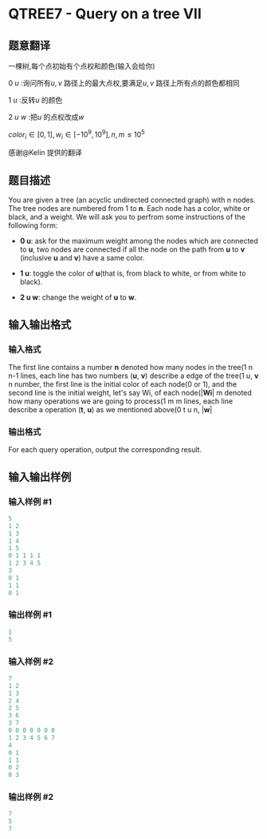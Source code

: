 # QTREE7 - Query on a tree VII

## 题意翻译

一棵树,每个点初始有个点权和颜色(输入会给你)

$0$ $u$ :询问所有$u,v$ 路径上的最大点权,要满足$u,v$ 路径上所有点的颜色都相同

$1$ $u$ :反转$u$ 的颜色

$2$ $u$ $w$ :把$u$ 的点权改成$w$

$color_i\in[0,1],w_i\in[-10^9,10^9],n,m\le10^5$

感谢@Kelin 提供的翻译

## 题目描述

You are given a tree (an acyclic undirected connected graph) with n nodes. The tree nodes are numbered from 1 to **n**. Each node has a color, white or black, and a weight. We will ask you to perfrom some instructions of the following form:

- **0 u**: ask for the maximum weight among the nodes which are connected to **u**, two nodes are connected if all the node on the path from **u** to **v** (inclusive **u** and **v**) have a same color.

- **1 u**: toggle the color of **u**(that is, from black to white, or from white to black).

- **2 u w**: change the weight of **u** to **w**.

## 输入输出格式

### 输入格式

The first line contains a number **n** denoted how many nodes in the tree(1 n n-1 lines, each line has two numbers (**u**, **v**) describe a edge of the tree(1 u, **v** n number, the first line is the initial color of each node(0 or 1), and the second line is the initial weight, let's say Wi, of each node(|**Wi**| m denoted how many operations we are going to process(1 m m lines, each line describe a operation (**t**, **u**) as we mentioned above(0 t u n, |**w**|

### 输出格式

For each query operation, output the corresponding result.

## 输入输出样例

### 输入样例 #1

```cpp
5
1 2
1 3
1 4
1 5
0 1 1 1 1
1 2 3 4 5
3
0 1
1 1
0 1
```


### 输出样例 #1

```cpp
1
5
```


### 输入样例 #2

```cpp
7
1 2
1 3
2 4
2 5
3 6
3 7
0 0 0 0 0 0 0
1 2 3 4 5 6 7
4
0 1
1 1
0 2
0 3
```


### 输出样例 #2

```cpp
7
5
7
```



